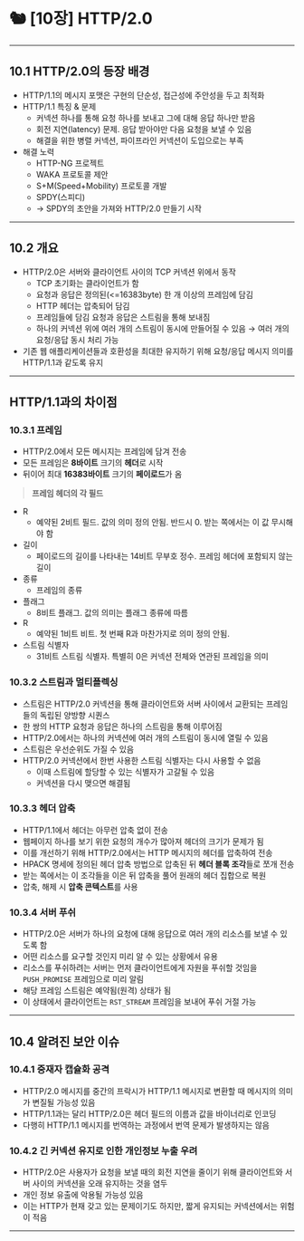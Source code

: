# 🐿 [10장] HTTP/2.0

---

## 10.1 HTTP/2.0의 등장 배경

- HTTP/1.1의 메시지 포맷은 구현의 단순성, 접근성에 주안성을 두고 최적화
- HTTP/1.1 특징 & 문제
  - 커넥션 하나를 통해 요청 하나를 보내고 그에 대해 응답 하나만 받음
  - 회전 지연(latency) 문제. 응답 받아야만 다음 요청을 보낼 수 있음
  - 해결을 위한 병렬 커넥션, 파이프라인 커넥션이 도입으로는 부족
- 해결 노력
  - HTTP-NG 프로젝트
  - WAKA 프로토콜 제안
  - S+M(Speed+Mobility) 프로토콜 개발
  - SPDY(스피디)
  - → SPDY의 초안을 가져와 HTTP/2.0 만들기 시작

---

## 10.2 개요

- HTTP/2.0은 서버와 클라이언트 사이의 TCP 커넥션 위에서 동작
  - TCP 초기화는 클라이언트가 함
  - 요청과 응답은 정의된(<=16383byte) 한 개 이상의 프레임에 담김
  - HTTP 헤더는 압축되어 담김
  - 프레임들에 담김 요청과 응답은 스트림을 통해 보내짐
  - 하나의 커넥션 위에 여러 개의 스트림이 동시에 만들어질 수 있음
    → 여러 개의 요청/응답 동시 처리 가능
- 기존 웹 애플리케이션들과 호환성을 최대한 유지하기 위해 요청/응답 메시지 의미를 HTTP/1.1과 같도록 유지

---

## HTTP/1.1과의 차이점

### 10.3.1 프레임

- HTTP/2.0에서 모든 메시지는 프레임에 담겨 전송
- 모든 프레임은 **8바이트** 크기의 **헤더**로 시작
- 뒤이어 최대 **16383바이트** 크기의 **페이로드**가 옴

> **프레임 헤더의 각 필드**

- R
  - 예약된 2비트 필드. 값의 의미 정의 안됨. 반드시 0. 받는 쪽에서는 이 값 무시해야 함
- 길이
  - 페이로드의 길이를 나타내는 14비트 무부호 정수. 프레임 헤더에 포함되지 않는 길이
- 종류
  - 프레임의 종류
- 플래그
  - 8비트 플래그. 값의 의미는 플래그 종류에 따름
- R
  - 예약된 1비트 비트. 첫 번째 R과 마찬가지로 의미 정의 안됨.
- 스트림 식별자
  - 31비트 스트림 식별자. 특별히 0은 커넥션 전체와 연관된 프레임을 의미

### 10.3.2 스트림과 멀티플렉싱

- 스트림은 HTTP/2.0 커넥션을 통해 클라이언트와 서버 사이에서 교환되는 프레임들의 독립된 양방향 시퀀스
- 한 쌍의 HTTP 요청과 응답은 하나의 스트림을 통해 이루어짐
- HTTP/2.0에서는 하나의 커넥션에 여러 개의 스트림이 동시에 열릴 수 있음
- 스트림은 우선순위도 가질 수 있음
- HTTP/2.0 커넥션에서 한번 사용한 스트림 식별자는 다시 사용할 수 없음
  - 이때 스트림에 할당할 수 있는 식별자가 고갈될 수 있음
  - 커넥션을 다시 맺으면 해결됨

### 10.3.3 헤더 압축

- HTTP/1.1에서 헤더는 아무런 압축 없이 전송
- 웹페이지 하나를 보기 위한 요청의 개수가 많아져 헤더의 크기가 문제가 됨
- 이를 개선하기 위해 HTTP/2.0에서는 HTTP 메시지의 헤더를 압축하여 전송
- HPACK 명세에 정의된 헤더 압축 방법으로 압축된 뒤 **헤더 블록 조각**들로 쪼개 전송
- 받는 쪽에서는 이 조각들을 이은 뒤 압축을 풀어 원래의 헤더 집합으로 복원
- 압축, 해제 시 **압축 콘텍스트**를 사용

### 10.3.4 서버 푸쉬

- HTTP/2.0은 서버가 하나의 요청에 대해 응답으로 여러 개의 리소스를 보낼 수 있도록 함
- 어떤 리소스를 요구할 것인지 미리 알 수 있는 상황에서 유용
- 리소스를 푸쉬하려는 서버는 먼저 클라이언트에게 자원을 푸쉬할 것임을 `PUSH_PROMISE` 프레임으로 미리 알림
- 해당 프레임 스트림은 예약됨(원격) 상태가 됨
- 이 상태에서 클라이언트는 `RST_STREAM` 프레임을 보내어 푸쉬 거절 가능

---

## 10.4 알려진 보안 이슈

### 10.4.1 중재자 캡슐화 공격

- HTTP/2.0 메시지를 중간의 프락시가 HTTP/1.1 메시지로 변환할 때 메시지의 의미가 변질될 가능성 있음
- HTTP/1.1과는 달리 HTTP/2.0은 헤더 필드의 이름과 값을 바이너리로 인코딩
- 다행히 HTTP/1.1 메시지를 번역하는 과정에서 번역 문제가 발생하지는 않음

### 10.4.2 긴 커넥션 유지로 인한 개인정보 누출 우려

- HTTP/2.0은 사용자가 요청을 보낼 때의 회전 지연을 줄이기 위해 클라이언트와 서버 사이의 커넥션을 오래 유지하는 것을 염두
- 개인 정보 유출에 악용될 가능성 있음
- 이는 HTTP가 현재 갖고 있는 문제이기도 하지만, 짧게 유지되는 커넥션에서는 위험이 적음

---
